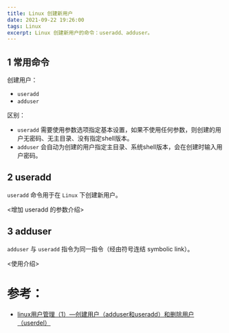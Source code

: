 ```yaml
---
title: Linux 创建新用户
date: 2021-09-22 19:26:00
tags: Linux
excerpt: Linux 创建新用户的命令：useradd、adduser。
---
```


## 1 常用命令

创建用户：

- `useradd`
- `adduser`

区别：
- `useradd` 需要使用参数选项指定基本设置，如果不使用任何参数，则创建的用户无密码、无主目录、没有指定shell版本。
- `adduser` 会自动为创建的用户指定主目录、系统shell版本，会在创建时输入用户密码。

## 2 useradd

`useradd` 命令用于在 `Linux` 下创建新用户。

<增加 useradd 的参数介绍>

## 3 adduser

`adduser` 与 `useradd` 指令为同一指令（经由符号连结 symbolic link）。

<使用介绍>

# 参考：

- [linux用户管理（1）—创建用户（adduser和useradd）和删除用户（userdel）](https://blog.csdn.net/beitiandijun/article/details/41678251)

